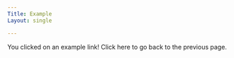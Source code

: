 ```yaml
---
Title: Example
Layout: single

---
```


You clicked on an example link! Click here to go back to the previous page.